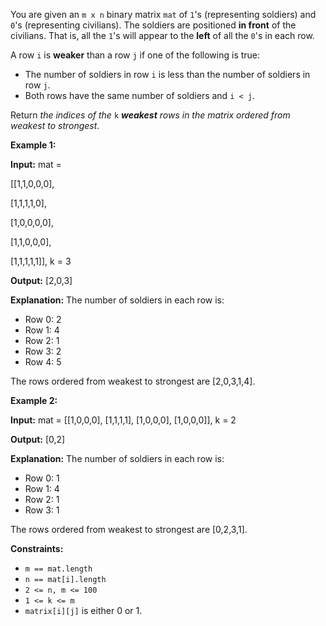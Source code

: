 You are given an `m x n` binary matrix `mat` of `1`'s (representing soldiers) and `0`'s (representing civilians). The soldiers are positioned **in front** of the civilians. That is, all the `1`'s will appear to the **left** of all the `0`'s in each row.

A row `i` is **weaker** than a row `j` if one of the following is true:

*   The number of soldiers in row `i` is less than the number of soldiers in row `j`.
*   Both rows have the same number of soldiers and `i < j`.

Return _the indices of the_ `k` _**weakest** rows in the matrix ordered from weakest to strongest_.

**Example 1:**

**Input:** mat = 

[[1,1,0,0,0], 

[1,1,1,1,0], 

[1,0,0,0,0], 

[1,1,0,0,0], 

[1,1,1,1,1]], k = 3

**Output:** [2,0,3]

**Explanation:** The number of soldiers in each row is: 
- Row 0: 2 
- Row 1: 4 
- Row 2: 1 
- Row 3: 2 
- Row 4: 5 
  
The rows ordered from weakest to strongest are [2,0,3,1,4].

**Example 2:**

**Input:** mat = [[1,0,0,0], [1,1,1,1], [1,0,0,0], [1,0,0,0]], k = 2

**Output:** [0,2]

**Explanation:** The number of soldiers in each row is: 
- Row 0: 1 
- Row 1: 4 
- Row 2: 1 
- Row 3: 1 
  
The rows ordered from weakest to strongest are [0,2,3,1].

**Constraints:**

*   `m == mat.length`
*   `n == mat[i].length`
*   `2 <= n, m <= 100`
*   `1 <= k <= m`
*   `matrix[i][j]` is either 0 or 1.